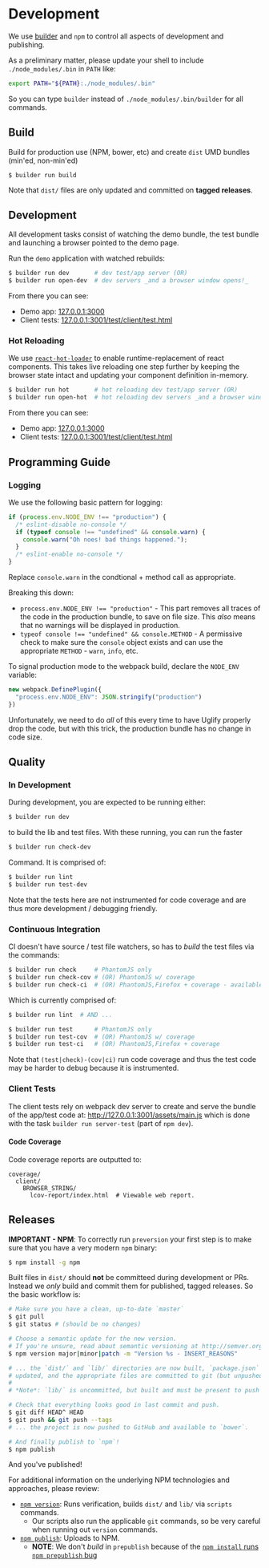 Development
===========

We use [builder][] and `npm` to control all aspects of development and
publishing.

As a preliminary matter, please update your shell to include
`./node_modules/.bin` in `PATH` like:

```sh
export PATH="${PATH}:./node_modules/.bin"
```

So you can type `builder` instead of `./node_modules/.bin/builder` for all
commands.

## Build

Build for production use (NPM, bower, etc) and create `dist` UMD bundles
(min'ed, non-min'ed)

```
$ builder run build
```

Note that `dist/` files are only updated and committed on **tagged releases**.


## Development

All development tasks consist of watching the demo bundle, the test bundle
and launching a browser pointed to the demo page.

Run the `demo` application with watched rebuilds:

```sh
$ builder run dev       # dev test/app server (OR)
$ builder run open-dev  # dev servers _and a browser window opens!_
```

From there you can see:

* Demo app: [127.0.0.1:3000](http://127.0.0.1:3000/)
* Client tests: [127.0.0.1:3001/test/client/test.html](http://127.0.0.1:3001/test/client/test.html)

### Hot Reloading

We use [`react-hot-loader`](https://github.com/gaearon/react-hot-loader#react-hot-loader-) to enable runtime-replacement of react components. This takes live reloading one step further by keeping the browser state intact and updating your component definition in-memory.

```sh
$ builder run hot       # hot reloading dev test/app server (OR)
$ builder run open-hot  # hot reloading dev servers _and a browser window opens!_
```

From there you can see:

* Demo app: [127.0.0.1:3000](http://127.0.0.1:3000/webpack-dev-server/)
* Client tests: [127.0.0.1:3001/test/client/test.html](http://127.0.0.1:3001/test/client/test.html)


## Programming Guide

### Logging

We use the following basic pattern for logging:

```js
if (process.env.NODE_ENV !== "production") {
  /* eslint-disable no-console */
  if (typeof console !== "undefined" && console.warn) {
    console.warn("Oh noes! bad things happened.");
  }
  /* eslint-enable no-console */
}
```

Replace `console.warn` in the condtional + method call as appropriate.

Breaking this down:

* `process.env.NODE_ENV !== "production"` - This part removes all traces of
  the code in the production bundle, to save on file size. This _also_ means
  that no warnings will be displayed in production.
* `typeof console !== "undefined" && console.METHOD` - A permissive check to
  make sure the `console` object exists and can use the appropriate `METHOD` -
  `warn`, `info`, etc.

To signal production mode to the webpack build, declare the `NODE_ENV` variable:

```js
new webpack.DefinePlugin({
  "process.env.NODE_ENV": JSON.stringify("production")
})
```

Unfortunately, we need to do _all_ of this every time to have Uglify properly
drop the code, but with this trick, the production bundle has no change in code
size.


## Quality

### In Development

During development, you are expected to be running either:

```sh
$ builder run dev
```

to build the lib and test files. With these running, you can run the faster

```sh
$ builder run check-dev
```

Command. It is comprised of:

```sh
$ builder run lint
$ builder run test-dev
```

Note that the tests here are not instrumented for code coverage and are thus
more development / debugging friendly.

### Continuous Integration

CI doesn't have source / test file watchers, so has to _build_ the test files
via the commands:

```sh
$ builder run check     # PhantomJS only
$ builder run check-cov # (OR) PhantomJS w/ coverage
$ builder run check-ci  # (OR) PhantomJS,Firefox + coverage - available on Travis.
```

Which is currently comprised of:

```sh
$ builder run lint  # AND ...

$ builder run test      # PhantomJS only
$ builder run test-cov  # (OR) PhantomJS w/ coverage
$ builder run test-ci   # (OR) PhantomJS,Firefox + coverage
```

Note that `(test|check)-(cov|ci)` run code coverage and thus the
test code may be harder to debug because it is instrumented.

### Client Tests

The client tests rely on webpack dev server to create and serve the bundle
of the app/test code at: http://127.0.0.1:3001/assets/main.js which is done
with the task `builder run server-test` (part of `npm dev`).

#### Code Coverage

Code coverage reports are outputted to:

```
coverage/
  client/
    BROWSER_STRING/
      lcov-report/index.html  # Viewable web report.
```

## Releases

**IMPORTANT - NPM**: To correctly run `preversion` your first step is to make
sure that you have a very modern `npm` binary:

```sh
$ npm install -g npm
```

Built files in `dist/` should **not** be committeed during development or PRs.
Instead we _only_ build and commit them for published, tagged releases. So
the basic workflow is:

```sh
# Make sure you have a clean, up-to-date `master`
$ git pull
$ git status # (should be no changes)

# Choose a semantic update for the new version.
# If you're unsure, read about semantic versioning at http://semver.org/
$ npm version major|minor|patch -m "Version %s - INSERT_REASONS"

# ... the `dist/` and `lib/` directories are now built, `package.json` is
# updated, and the appropriate files are committed to git (but unpushed).
#
# *Note*: `lib/` is uncommitted, but built and must be present to push to npm.

# Check that everything looks good in last commit and push.
$ git diff HEAD^ HEAD
$ git push && git push --tags
# ... the project is now pushed to GitHub and available to `bower`.

# And finally publish to `npm`!
$ npm publish
```

And you've published!

For additional information on the underlying NPM technologies and approaches,
please review:

* [`npm version`](https://docs.npmjs.com/cli/version): Runs verification,
  builds `dist/` and `lib/` via `scripts` commands.
    * Our scripts also run the applicable `git` commands, so be very careful
      when running out `version` commands.
* [`npm publish`](https://docs.npmjs.com/cli/publish): Uploads to NPM.
    * **NOTE**: We don't _build_ in `prepublish` because of the
      [`npm install` runs `npm prepublish` bug](https://github.com/npm/npm/issues/3059)

[builder]: https://github.com/FormidableLabs/builder
